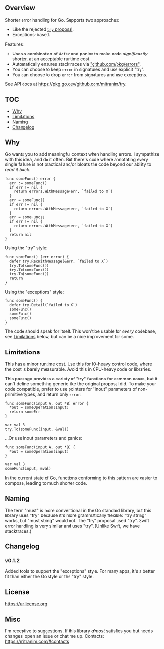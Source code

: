 ## Overview

Shorter error handling for Go. Supports two approaches:

* Like the rejected [`try` proposal](https://golang.org/design/32437-try-builtin).
* Exceptions-based.

Features:

* Uses a combination of `defer` and panics to make code _significantly_ shorter, at an acceptable runtime cost.
* Automatically ensures stacktraces via ["github.com/pkg/errors"](https://github.com/pkg/errors).
* You can choose to keep `error` in signatures and use explicit "try".
* You can choose to drop `error` from signatures and use exceptions.

See API docs at https://pkg.go.dev/github.com/mitranim/try.

## TOC

* [Why](#why)
* [Limitations](#limitations)
* [Naming](#naming)
* [Changelog](#changelog)

## Why

Go wants you to add meaningful context when handling errors. I sympathize with this idea, and do it often. But there's code where annotating every single failure is not practical and/or bloats the code beyond our ability to _read it back_.

```golang
func someFunc() error {
  err := someFunc()
  if err != nil {
    return errors.WithMessage(err, `failed to X`)
  }
  err = someFunc()
  if err != nil {
    return errors.WithMessage(err, `failed to X`)
  }
  err = someFunc()
  if err != nil {
    return errors.WithMessage(err, `failed to X`)
  }
  return nil
}
```

Using the "try" style:

```golang
func someFunc() (err error) {
  defer try.RecWithMessage(&err, `failed to X`)
  try.To(someFunc())
  try.To(someFunc())
  try.To(someFunc())
  return
}
```

Using the "exceptions" style:

```golang
func someFunc() {
  defer try.Detail(`failed to X`)
  someFunc()
  someFunc()
  someFunc()
}
```

The code should speak for itself. This won't be usable for _every_ codebase, see [Limitations](#limitations) below, but can be a nice improvement for some.

## Limitations

This has a minor runtime cost. Use this for IO-heavy control code, where the cost is barely measurable. Avoid this in CPU-heavy code or libraries.

This package provides a variety of "try" functions for common cases, but it can't define something generic like the original proposal did. To make your code compatible, prefer to use pointers for "inout" parameters of non-primitive types, and return only `error`:

```golang
func someFunc(input A, out *B) error {
  *out = someOperation(input)
  return someErr
}

var val B
try.To(someFunc(input, &val))
```

...Or use inout parameters and panics:

```golang
func someFunc(input A, out *B) {
  *out = someOperation(input)
}

var val B
someFunc(input, &val)
```

In the current state of Go, functions conforming to this pattern are easier to compose, leading to much shorter code.

## Naming

The term "must" is more conventional in the Go standard library, but this library uses "try" because it's more grammatically flexible: "try string" works, but "must string" would not. The "try" proposal used "try". Swift error handling is very similar and uses "try". (Unlike Swift, we have stacktraces.)

## Changelog

### v0.1.2

Added tools to support the "exceptions" style. For many apps, it's a better fit than either the Go style or the "try" style.

## License

https://unlicense.org

## Misc

I'm receptive to suggestions. If this library _almost_ satisfies you but needs changes, open an issue or chat me up. Contacts: https://mitranim.com/#contacts
